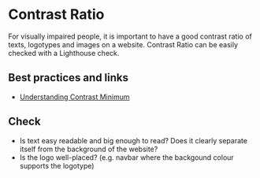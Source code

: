 # Contrast Ratio

For visually impaired people, it is important to have a good contrast ratio of texts, logotypes and images on a website.
Contrast Ratio can be easily checked with a Lighthouse check.

## Best practices and links
* [Understanding Contrast Minimum](https://www.w3.org/WAI/WCAG21/Understanding/contrast-minimum.html)


## Check

* Is text easy readable and big enough to read? Does it clearly separate itself from the background of the website?
* Is the logo well-placed? (e.g. navbar where the backgound colour supports the logotype)
